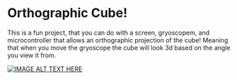 # Orthographic Cube!
This is a fun project, that you can do with a screen, gryoscopem, and microcontroller that allows an orthographic projection of the cube! Meaning that when you move the gryoscope the cube will look 3d based on the angle you view it from.

[![IMAGE ALT TEXT HERE](https://img.youtube.com/vi/oXKtpHP7J6w/0.jpg)](https://www.youtube.com/shorts/oXKtpHP7J6w)
